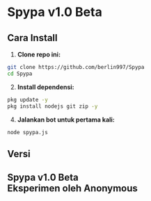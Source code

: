 # Spypa v1.0 Beta

## Cara Install

1. **Clone repo ini:**

```bash
git clone https://github.com/berlin997/Spypa
cd Spypa
```

2. **Install dependensi:**

```bash
pkg update -y
pkg install nodejs git zip -y
```

4. **Jalankan bot untuk pertama kali:**

```bash
node spypa.js
```

## Versi

**Spypa v1.0 Beta**  
Eksperimen oleh **Anonymous**  
--

